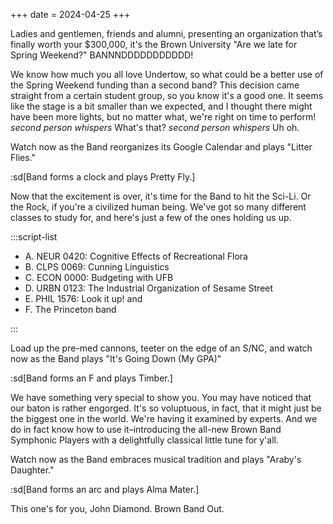 +++
date = 2024-04-25
+++

Ladies and gentlemen, friends and alumni, presenting an organization that’s finally worth your $300,000, it's the Brown University "Are we late for Spring Weekend?" BANNNDDDDDDDDDDD!

We know how much you all love Undertow, so what could be a better use of the Spring Weekend funding than a second band? This decision came straight from a certain student group, so you know it's a good one. It seems like the stage is a bit smaller than we expected, and I thought there might have been more lights, but no matter what, we're right on time to perform! _second person whispers_ What's that? _second person whispers_ Uh oh.

Watch now as the Band reorganizes its Google Calendar and plays "Litter Flies."

:sd[Band forms a clock and plays Pretty Fly.]

Now that the excitement is over, it's time for the Band to hit the Sci-Li. Or the Rock, if you're a civilized human being. We've got so many different classes to study for, and here's just a few of the ones holding us up.

:::script-list

- A. NEUR 0420: Cognitive Effects of Recreational Flora
- B. CLPS 0069: Cunning Linguistics
- C. ECON 0000: Budgeting with UFB
- D. URBN 0123: The Industrial Organization of Sesame Street
- E. PHIL 1576: Look it up! and
- F. The Princeton band

:::

Load up the pre-med cannons, teeter on the edge of an S/NC, and watch now as the Band plays "It's Going Down (My GPA)"

:sd[Band forms an F and plays Timber.]

We have something very special to show you. You may have noticed that our baton is rather engorged. It's so voluptuous, in fact, that it might just be the biggest one in the world. We're having it examined by experts. And we do in fact know how to use it–introducing the all-new Brown Band Symphonic Players with a delightfully classical little tune for y'all.

Watch now as the Band embraces musical tradition and plays "Araby's Daughter."

:sd[Band forms an arc and plays Alma Mater.]

This one's for you, John Diamond. Brown Band Out.
